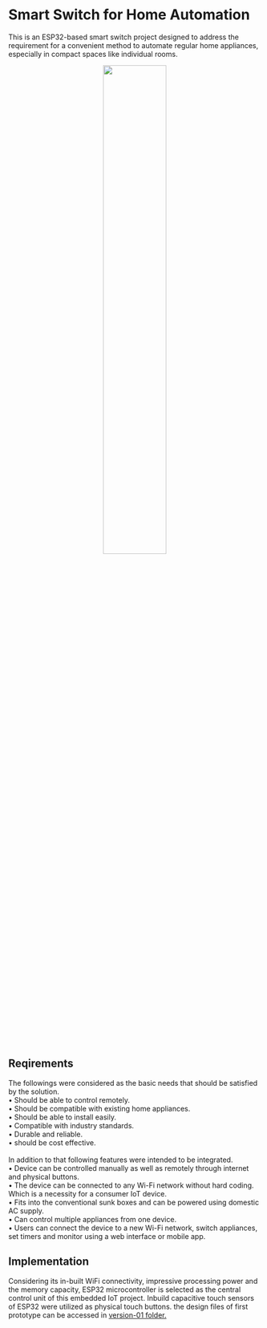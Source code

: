 # Smart Switch for Home Automation
This is an ESP32-based smart switch project designed to address the requirement for a convenient method to automate regular home appliances, especially in compact spaces like individual rooms. 

<p align="center">
<img src="https://github.com/Tharusha-Sihan/smart-switch-for-home-automation/assets/116502446/9bbdbe02-04bf-4845-9322-24b7d07aa13b" width ="50%"/>
</p>

## Reqirements
The followings were considered as the basic needs that should be satisfied by the solution.<br>
  •	Should be able to control remotely.<br>
  •	Should be compatible with existing home appliances.<br>
  •	Should be able to install easily.<br>
  •	Compatible with industry standards.<br>
  •	Durable and reliable.<br>
  •	should be cost effective.<br><br>
In addition to that following features were intended to be integrated.<br>
  •	Device can be controlled manually as well as remotely through internet and physical buttons.<br>
  •	The device can be connected to any Wi-Fi network without hard coding. Which is a necessity for a consumer IoT device. <br>
  •	Fits into the conventional sunk boxes and can be powered using domestic AC supply.<br>
  •	Can control multiple appliances from one device.<br>
  •	Users can connect the device to a new Wi-Fi network, switch appliances, set timers and monitor using a web interface or mobile app.<br>
  
## Implementation
Considering its in-built WiFi connectivity, impressive processing power and the memory capacity, ESP32 microcontroller is selected as the central control unit of this embedded IoT project. Inbuild capacitive touch sensors of ESP32 were utilized as physical touch buttons. the design files of first prototype can be accessed in [version-01 folder.](version-01/) 
